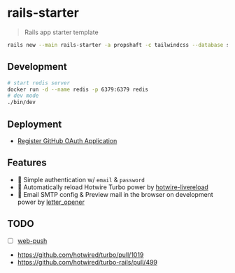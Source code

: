 # rails-starter

> Rails app starter template

```bash
rails new --main rails-starter -a propshaft -c tailwindcss --database sqlite3
```

## Development

```bash
# start redis server
docker run -d --name redis -p 6379:6379 redis
# dev mode
./bin/dev
```

## Deployment

- [Register GitHub OAuth Application](https://github.com/settings/applications/new)

## Features

- 🔐 Simple authentication w/ `email` & `password`
- 🔄 Automatically reload Hotwire Turbo power by [hotwire-livereload](https://github.com/kirillplatonov/hotwire-livereload)
- 📧 Email SMTP config & Preview mail in the browser on development power by [letter_opener](https://github.com/ryanb/letter_opener)

## TODO

- [ ] [web-push](https://github.com/pushpad/web-push)
- <https://github.com/hotwired/turbo/pull/1019>
- <https://github.com/hotwired/turbo-rails/pull/499>
